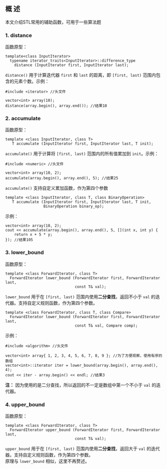 ## 概 述
本文介绍STL常用的辅助函数，可用于一些算法题

### 1. distance
函数原型：
```
template<class InputIterator>
  typename iterator_traits<InputIterator>::difference_type
    distance (InputIterator first, InputIterator last);
```
`distance()` 用于计算迭代器 `first` 和 `last` 的距离，即 `[first, last)` 范围内包含的元素个数。示例：
```
#include <iterator> //头文件

vector<int> array(10);
distance(array.begin(), array.end()); //结果10
```

### 2. accumulate
函数原型：
```
template <class InputIterator, class T>
   T accumulate (InputIterator first, InputIterator last, T init);
```
`accumulate()` 用于计算将 `[first, last)` 范围内的所有值累加到 `init`。示例：
```
#include <numeric> //头文件

vector<int> array(10, 2);
accumulate(array.begin(), array.end(), 5); //结果25
```
`accumulate()` 支持自定义累加函数，作为第四个参数
```
template <class InputIterator, class T, class BinaryOperation>
   T accumulate (InputIterator first, InputIterator last, T init,
                 BinaryOperation binary_op);
```
示例：
```
vector<int> array(10, 2);
cout << accumulate(array.begin(), array.end(), 5, [](int x, int y) {
    return x + 5 * y; 
}); //结果105
```

### 3. lower_bound
函数原型：
```
template <class ForwardIterator, class T>
  ForwardIterator lower_bound (ForwardIterator first, ForwardIterator last,
                               const T& val);
```
`lower_bound` 用于在 `[first, last)` 范围内使用**二分查找**，返回不小于 `val` 的迭代器。支持自定义规则函数，作为第四个参数。
```
template <class ForwardIterator, class T, class Compare>
  ForwardIterator lower_bound (ForwardIterator first, ForwardIterator last,
                               const T& val, Compare comp);
```
示例：
```
#include <algorithm> //头文件

vector<int> array{ 1, 2, 3, 4, 5, 6, 7, 8, 9 }; //为了方便观察，使用有序的数组
vector<int>::iterator iter = lower_bound(array.begin(), array.end(), 4);
cout << iter - array.begin() << endl; //结果3
```
**注：** 因为使用的是二分查找，所以返回的不一定是数组中第一个不小于 `val` 的迭代器。

### 4. upper_bound
函数原型：
```
template <class ForwardIterator, class T>
  ForwardIterator upper_bound (ForwardIterator first, ForwardIterator last,
                               const T& val);
```
`upper_bound` 用于在 `[first, last)` 范围内使用**二分查找**，返回大于 `val` 的迭代器。支持自定义规则函数，作为第四个参数。  
原理与 `lower_bound` 相似，这里不再赘述。
